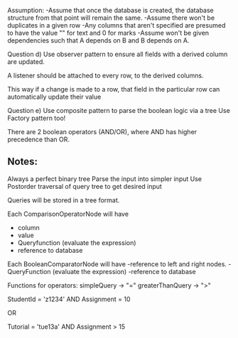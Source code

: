 Assumption:
-Assume that once the database is created, the database structure from that point will remain the same.
-Assume there won't be duplicates in a given row
-Any columns that aren't specified are presumed to have the value "" for text and 0 for marks
-Assume won't be given dependencies such that A depends on B and B depends on A.

Question d) 
Use observer pattern to ensure all fields with a derived column are updated.

A listener should be attached to every row, to the derived columns.

This way if a change is made to a row, that field in the particular row can automatically update their value

Question e)
Use composite pattern to parse the boolean logic via a tree
Use Factory pattern too!

There are 2 boolean operators (AND/OR), 
where AND has higher precedence than OR. 


## Notes:
Always a perfect binary tree
Parse the input into simpler input
Use Postorder traversal of query tree to get desired input

Queries will be stored in a tree format.

Each ComparisonOperatorNode will have
- column  
- value 
- Queryfunction (evaluate the expression)
- reference to database

Each BooleanComparatorNode will have
-reference to left and right nodes.
-QueryFunction (evaluate the expression)
-reference to database



Functions for operators:
simpleQuery -> "="
greaterThanQuery -> ">"



StudentId = 'z1234' 
AND 
Assignment = 10 

OR 

Tutorial = 'tue13a' 
AND 
Assignment > 15